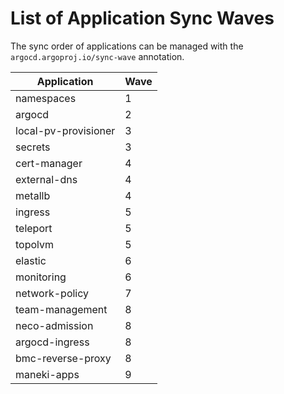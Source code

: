 List of Application Sync Waves
====================================

The sync order of applications can be managed with the `argocd.argoproj.io/sync-wave` annotation.

| Application          | Wave |
| -------------------- | ---- |
| namespaces           | 1    |
| argocd               | 2    |
| local-pv-provisioner | 3    |
| secrets              | 3    |
| cert-manager         | 4    |
| external-dns         | 4    |
| metallb              | 4    |
| ingress              | 5    |
| teleport             | 5    |
| topolvm              | 5    |
| elastic              | 6    |
| monitoring           | 6    |
| network-policy       | 7    |
| team-management      | 8    |
| neco-admission       | 8    |
| argocd-ingress       | 8    |
| bmc-reverse-proxy    | 8    |
| maneki-apps          | 9    |

